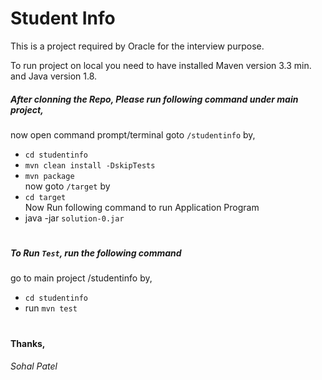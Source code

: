 # Student Info

This is a project required by Oracle for the interview purpose.

To run project on local you need to have installed Maven version 3.3 min. and Java version 1.8.

##### After clonning the Repo, Please run following command under main project,
now open command prompt/terminal 
goto `/studentinfo` by,
 -  `cd studentinfo`
 -  `mvn clean install -DskipTests`
 -  `mvn package`
\
now goto `/target` by
 -  `cd target`
\
Now Run following command to run Application Program
- java -jar `solution-0.jar`

#

##### To Run `Test`, run the following command 
go to main project /studentinfo by, 
-  `cd studentinfo`
- run `mvn test`

#

#### Thanks,
###### Sohal Patel
